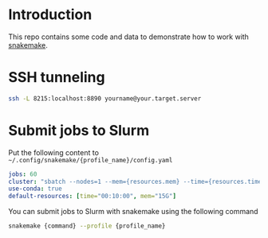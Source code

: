 # Introduction

This repo contains some code and data to demonstrate how to work with [snakemake](https://snakemake.readthedocs.io/en/stable/).

# SSH tunneling

```sh
ssh -L 8215:localhost:8890 yourname@your.target.server
```

# Submit jobs to Slurm

Put the following content to `~/.config/snakemake/{profile_name}/config.yaml`

```yaml
jobs: 60
cluster: "sbatch --nodes=1 --mem={resources.mem} --time={resources.time}"
use-conda: true
default-resources: [time="00:10:00", mem="15G"]
```

You can submit jobs to Slurm with snakemake using the following command

```sh
snakemake {command} --profile {profile_name}
```
